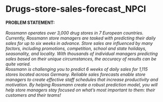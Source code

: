 # Drugs-store-sales-forecast_NPCI

**PROBLEM STATEMENT:** <br /><br />
_Rossmann operates over 3,000 drug stores in 7 European countries. Currently,
Rossmann store managers are tasked with predicting their daily sales for up to six weeks in
advance. Store sales are influenced by many factors, including promotions, competition,
school and state holidays, seasonality, and locality. With thousands of individual managers
predicting sales based on their unique circumstances, the accuracy of results can be quite
varied._<br />
_Rossmann is challenging you to predict 6 weeks of daily sales for 1,115 stores located
across Germany. Reliable sales forecasts enable store managers to create effective staff
schedules that increase productivity and motivation. By helping Rossmann create a robust
prediction model, you will help store managers stay focused on what’s most important to
them: their customers and their teams!_
